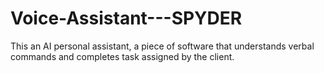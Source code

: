 # Voice-Assistant---SPYDER
This an AI personal assistant, a piece of software that understands verbal commands and completes task assigned by the client.
